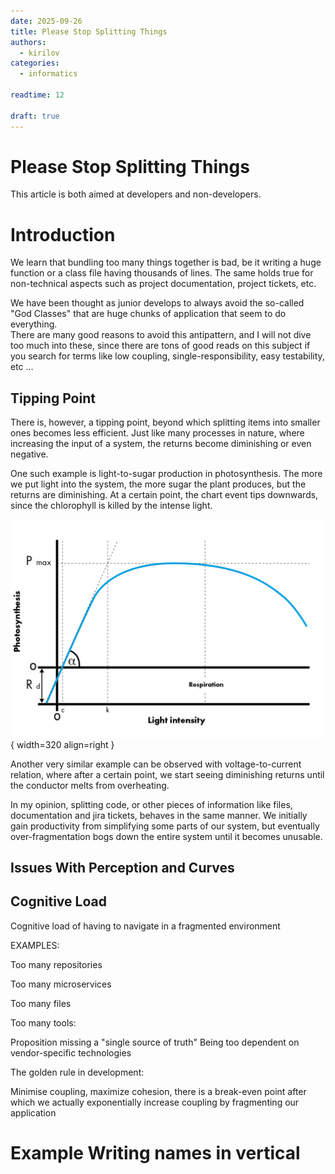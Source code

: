 ```yaml
---
date: 2025-09-26
title: Please Stop Splitting Things
authors:
  - kirilov
categories:
  - informatics

readtime: 12

draft: true
---
```


# Please Stop Splitting Things

This article is both aimed at developers and non-developers.

# Introduction

We learn that bundling too many things together is bad, be it writing a huge function or a class file having thousands
of lines.
The same holds true for non-technical aspects such as project documentation, project tickets, etc.

We have been thought as junior develops to always avoid the so-called "God Classes" that are huge chunks of application that seem to do everything. \
There are many good reasons to avoid this antipattern, and I will not dive too much into these, since there are tons of good reads on this subject if you search for terms like low coupling, single-responsibility, easy testability, etc ...

## Tipping Point

There is, however, a tipping point, beyond which splitting items into smaller ones becomes less efficient.
Just like many processes in nature, where increasing the input of a system, the returns become diminishing or even negative.

One such example is light-to-sugar production in photosynthesis. The more we put light into the system, the more sugar the plant produces, but the returns are diminishing. At a certain point, the chart event tips downwards, since the chlorophyll is killed by the intense light.

![img.png](../images/stop_splitting/light_to_sugar_chart.png){ width=320 align=right }

Another very similar example can be observed with voltage-to-current relation, where after a certain point, we start seeing diminishing returns until the conductor melts from overheating.

In my opinion, splitting code, or other pieces of information like files, documentation and jira tickets, behaves in the same manner. We initially gain productivity from simplifying some parts of our system, but eventually over-fragmentation bogs down the entire system until it becomes unusable.

## Issues With Perception and Curves

## Cognitive Load

Cognitive load of having to navigate in a fragmented environment

EXAMPLES:

Too many repositories

Too many microservices

Too many files

Too many tools:

Proposition missing a "single source of truth"
Being too dependent on vendor-specific technologies

The golden rule in development:

Minimise coupling, maximize cohesion, there is a break-even point after which we actually exponentially increase
coupling by fragmenting our application

# Example Writing names in vertical
